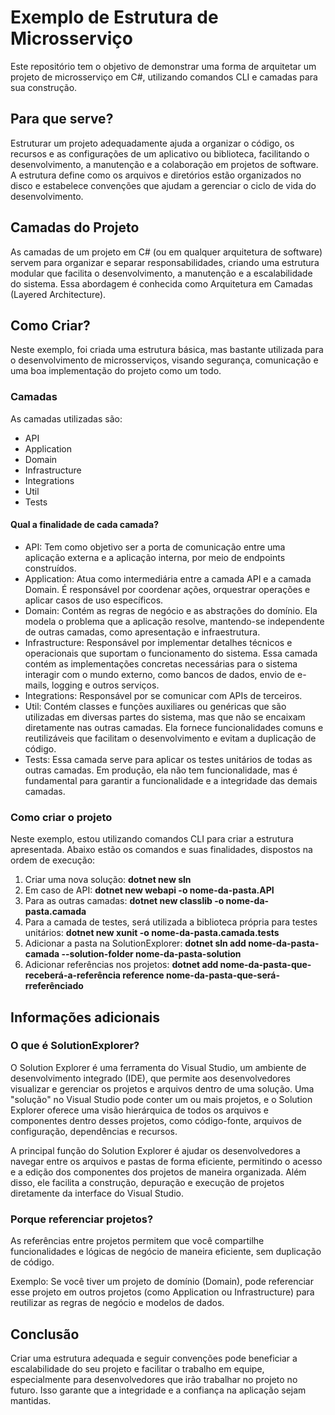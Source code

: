 # Exemplo de Estrutura de Microsserviço
Este repositório tem o objetivo de demonstrar uma forma de arquitetar um projeto de microsserviço em C#, utilizando comandos CLI e camadas para sua construção.

## Para que serve?
Estruturar um projeto adequadamente ajuda a organizar o código, os recursos e as configurações de um aplicativo ou biblioteca, facilitando o desenvolvimento, a manutenção e a colaboração em projetos de software. A estrutura define como os arquivos e diretórios estão organizados no disco e estabelece convenções que ajudam a gerenciar o ciclo de vida do desenvolvimento.

## Camadas do Projeto
As camadas de um projeto em C# (ou em qualquer arquitetura de software) servem para organizar e separar responsabilidades, criando uma estrutura modular que facilita o desenvolvimento, a manutenção e a escalabilidade do sistema. Essa abordagem é conhecida como Arquitetura em Camadas (Layered Architecture).

## Como Criar?
Neste exemplo, foi criada uma estrutura básica, mas bastante utilizada para o desenvolvimento de microsserviços, visando segurança, comunicação e uma boa implementação do projeto como um todo.

### Camadas
As camadas utilizadas são:
- API
- Application
- Domain
- Infrastructure
- Integrations
- Util
- Tests

#### Qual a finalidade de cada camada?
- API: Tem como objetivo ser a porta de comunicação entre uma aplicação externa e a aplicação interna, por meio de endpoints construídos.
- Application: Atua como intermediária entre a camada API e a camada Domain. É responsável por coordenar ações, orquestrar operações e aplicar casos de uso específicos.
- Domain: Contém as regras de negócio e as abstrações do domínio. Ela modela o problema que a aplicação resolve, mantendo-se independente de outras camadas, como apresentação e infraestrutura.
- Infrastructure: Responsável por implementar detalhes técnicos e operacionais que suportam o funcionamento do sistema. Essa camada contém as implementações concretas necessárias para o sistema interagir com o mundo externo, como bancos de dados, envio de e-mails, logging e outros serviços.
- Integrations: Responsável por se comunicar com APIs de terceiros.
- Util: Contém classes e funções auxiliares ou genéricas que são utilizadas em diversas partes do sistema, mas que não se encaixam diretamente nas outras camadas. Ela fornece funcionalidades comuns e reutilizáveis que facilitam o desenvolvimento e evitam a duplicação de código.
- Tests: Essa camada serve para aplicar os testes unitários de todas as outras camadas. Em produção, ela não tem funcionalidade, mas é fundamental para garantir a funcionalidade e a integridade das demais camadas.

### Como criar o projeto
Neste exemplo, estou utilizando comandos CLI para criar a estrutura apresentada. Abaixo estão os comandos e suas finalidades, dispostos na ordem de execução:

1. Criar uma nova solução: **dotnet new sln**
2. Em caso de API: **dotnet new webapi -o nome-da-pasta.API**
3. Para as outras camadas: **dotnet new classlib -o nome-da-pasta.camada**
4. Para a camada de testes, será utilizada a biblioteca própria para testes unitários: **dotnet new xunit -o nome-da-pasta.camada.tests**
5. Adicionar a pasta na SolutionExplorer: **dotnet sln add nome-da-pasta-camada --solution-folder nome-da-pasta-solution**
6. Adicionar referências nos projetos: **dotnet add nome-da-pasta-que-receberá-a-referência reference nome-da-pasta-que-será-rreferênciado**

## Informações adicionais
### O que é SolutionExplorer?
O Solution Explorer é uma ferramenta do Visual Studio, um ambiente de desenvolvimento integrado (IDE), que permite aos desenvolvedores visualizar e gerenciar os projetos e arquivos dentro de uma solução. Uma "solução" no Visual Studio pode conter um ou mais projetos, e o Solution Explorer oferece uma visão hierárquica de todos os arquivos e componentes dentro desses projetos, como código-fonte, arquivos de configuração, dependências e recursos.

A principal função do Solution Explorer é ajudar os desenvolvedores a navegar entre os arquivos e pastas de forma eficiente, permitindo o acesso e a edição dos componentes dos projetos de maneira organizada. Além disso, ele facilita a construção, depuração e execução de projetos diretamente da interface do Visual Studio.

### Porque referenciar projetos?
As referências entre projetos permitem que você compartilhe funcionalidades e lógicas de negócio de maneira eficiente, sem duplicação de código.

Exemplo: Se você tiver um projeto de domínio (Domain), pode referenciar esse projeto em outros projetos (como Application ou Infrastructure) para reutilizar as regras de negócio e modelos de dados.

## Conclusão
Criar uma estrutura adequada e seguir convenções pode beneficiar a escalabilidade do seu projeto e facilitar o trabalho em equipe, especialmente para desenvolvedores que irão trabalhar no projeto no futuro. Isso garante que a integridade e a confiança na aplicação sejam mantidas.
